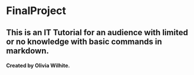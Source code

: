 # FinalProject
## This is an IT Tutorial for an audience with limited or no knowledge with basic commands in markdown. 
#### Created by Olivia Wilhite.
